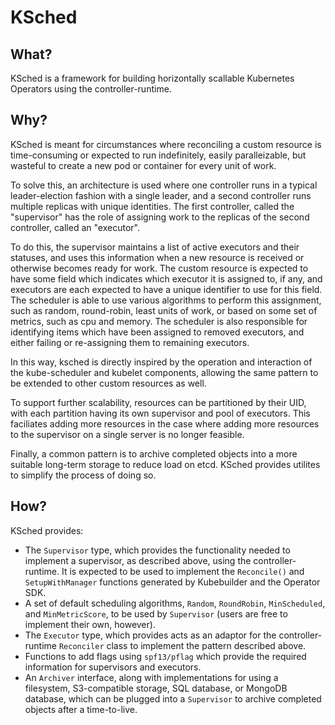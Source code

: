 # KSched

## What?

KSched is a framework for building horizontally scallable Kubernetes Operators using the controller-runtime.

## Why?

KSched is meant for circumstances where reconciling a custom resource is time-consuming or expected to run indefinitely, easily paralleizable, but wasteful to create a new pod or container for every unit of work. 

To solve this, an architecture is used where one controller runs in a typical leader-election fashion with a single leader, and a second controller runs multiple replicas with unique identities. The first controller, called the "supervisor" has the role of assigning work to the replicas of the second controller, called an "executor".

To do this, the supervisor maintains a list of active executors and their statuses, and uses this information when a new resource is received or otherwise becomes ready for work. The custom resource is expected to have some field which indicates which executor it is assigned to, if any, and executors are each expected to have a unique identifier to use for this field. The scheduler is able to use various algorithms to perform this assignment, such as random, round-robin, least units of work, or based on some set of metrics, such as cpu and memory. The scheduler is also responsible for identifying items which have been assigned to removed executors, and either failing or re-assigning them to remaining executors.

In this way, ksched is directly inspired by the operation and interaction of the kube-scheduler and kubelet components, allowing the same pattern to be extended to other custom resources as well.

To support further scalability, resources can be partitioned by their UID, with each partition having its own supervisor and pool of executors. This faciliates adding more resources in the case where adding more resources to the supervisor on a single server is no longer feasible.

Finally, a common pattern is to archive completed objects into a more suitable long-term storage to reduce load on etcd. KSched provides utilites to simplify the process of doing so.

## How?

KSched provides:

* The `Supervisor` type, which provides the functionality needed to implement a supervisor, as described above, using the controller-runtime. It is expected to be used to implement the `Reconcile()` and `SetupWithManager` functions generated by Kubebuilder and the Operator SDK.
* A set of default scheduling algorithms, `Random`, `RoundRobin`, `MinScheduled`, and `MinMetricScore`, to be used by `Supervisor` (users are free to implement their own, however).
* The `Executor` type, which provides acts as an adaptor for the controller-runtime `Reconciler` class to implement the pattern described above.
* Functions to add flags using `spf13/pflag` which provide the required information for supervisors and executors.
* An `Archiver` interface, along with implementations for using a filesystem, S3-compatible storage, SQL database, or MongoDB database, which can be plugged into a `Supervisor` to archive completed objects after a time-to-live.
